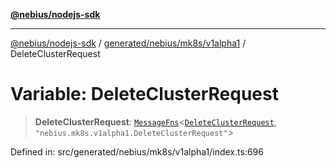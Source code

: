 [**@nebius/nodejs-sdk**](../../../../../README.md)

***

[@nebius/nodejs-sdk](../../../../../README.md) / [generated/nebius/mk8s/v1alpha1](../README.md) / DeleteClusterRequest

# Variable: DeleteClusterRequest

> **DeleteClusterRequest**: [`MessageFns`](../../../../../runtime/protos/core/interfaces/MessageFns.md)\<[`DeleteClusterRequest`](../interfaces/DeleteClusterRequest.md), `"nebius.mk8s.v1alpha1.DeleteClusterRequest"`\>

Defined in: src/generated/nebius/mk8s/v1alpha1/index.ts:696
